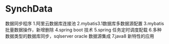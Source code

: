 # SynchData
数据同步程序
1.阿里云数据库连接池
2.mybatis3.1数据库多数据源配置
3.mybatis 批量数据操作，新增删除
4.spring boot 技术
5.spring 任务定时调度配载
6.多种数据类型的数据库同步，sqlserver oracle 数据源集成
7.java8 新特性的应用

